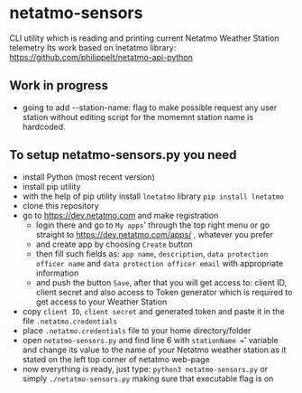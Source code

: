 # netatmo-sensors
CLI utility which is reading and printing current Netatmo Weather Station telemetry
Its work based on lnetatmo library: https://github.com/philippelt/netatmo-api-python

## Work in progress
+ going to add --station-name: flag to make possible request any user station without editing script
    for the momemnt station name is hardcoded. 

## To setup netatmo-sensors.py you need
+ install Python (most recent version)
+ install pip utility
+ with the help of pip utility install `lnetatmo` library `pip install lnetatmo`
+ clone this repository
+ go to https://dev.netatmo.com and make registration
    -  login there and go to `My apps`' through the top right menu
       or go straight to https://dev.netatmo.com/apps/ , whatever you prefer
    -  and create app by choosing `Create` button
    -  then fill such fields as: `app name`, `description`, `data protection officer name` and `data protection officer email` with appropriate information
    -  and push the button `Save`, after that you will get access to: client ID, client secret
        and also access to Token generator which is required to get access to your Weather Station
+ copy `client ID`, `client secret` and generated token and paste it in the file `.netatmo.credentials`
+ place `.netatmo.credentials` file to your home directory/folder
+ open `netatmo-sensors.py` and find line 6 with `stationName =`' variable and change its value to the name of your Netatmo weather station as it stated on the left top corner of netatmo web-page
+ now everything is ready, just type: `python3 netatmo-sensors.py` or simply `./netatmo-sensors.py` making sure that executable flag is on

